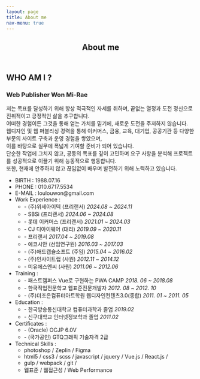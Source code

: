 ```yaml
---
layout: page
title: About me
nav-menu: true
---
```


<!-- Main -->
<div id="main" class="alt">

<!-- One -->
<section id="one">
	<div class="inner">
		<header class="major">
			<h1>About me</h1>
		</header>                
		<div class="about-box">
            <h2>WHO AM I ?</h2>
            <h3>Web Publisher <span>Won Mi-Rae</span></h3>
            <p class="txt">
             저는 목표를 달성하기 위해 항상 적극적인 자세를 취하며, 끝없는 열정과 도전 정신으로 진취적이고 긍정적인 삶을 추구합니다.<br>
             어떠한 경험이든 그것을 통해 얻는 가치를 믿기에, 새로운 도전을 주저하지 않습니다.<br>
             웹디자인 및 웹 퍼블리싱 경력을 통해 이커머스, 금융, 교육, 대기업, 공공기관 등 다양한 부문의 사이트 구축과 운영 경험을 쌓았으며,<br>
             이를 바탕으로 실무에 폭넓게 기여할 준비가 되어 있습니다.<br>
             단순한 작업에 그치지 않고, 공동의 목표를 깊이 고민하며 요구 사항을 분석해 프로젝트를 성공적으로 이끌기 위해 능동적으로 행동합니다.<br>
             또한, 현재에 안주하지 않고 끊임없이 배우며 발전하기 위해 노력하고 있습니다.
            </p>       
            <ul class="profile-box">
                <li><span>BIRTH :</span> 1988.07.16</li>
                <li><span>PHONE :</span> 010.6717.5534</li>
                <li><span>E-MAIL :</span> loulouwon@gmail.com</li>
                <li><span>Work Experience :</span>
                    <ul>
                        <li>- (주)위세아이텍 (프리랜서) <em>2024.08 ~ 2024.11</em></li>
                        <li>- SBSi (프리랜서) <em>2024.06 ~ 2024.08</em></li>
                        <li>- 롯데 이커머스 (프리랜서) <em>2021.01 ~ 2024.03</em></li>
                        <li>- CJ 디아이웨어 (대리) <em>2019.09 ~ 2020.11</em></li>
                        <li>- 프리랜서 <em>2017.04 ~ 2019.08</em></li>
                        <li>- 에코시안 (선임연구원) <em>2016.03 ~ 2017.03</em></li>
                        <li>- (주)애드캡슐소프트 (주임) <em>2015.04 ~ 2016.02</em></li>
                        <li>- (주)인사이트랩 (사원) <em>2012.11 ~ 2014.12</em></li>
                        <li>- 미유에스엔씨 (사원) <em>2011.06 ~ 2012.06</em></li>
                    </ul>
                </li>
                <li><span>Training :</span>
                    <ul>
                        <li>- 패스트캠퍼스 Vue로 구현하는 PWA CAMP <em>2018. 06 ~ 2018.08</em></li>
                        <li>- 한국직업전문학교 웹표준전문개발자 <em>2012. 08 ~ 2012. 10</em></li>
                        <li>- (주)더조은컴퓨터아트학원 웹디자인컨텐츠3.0(종합) <em>2011. 01 ~ 2011. 05</em></li>
                    </ul>
                </li>
                <li><span>Education :</span>
                    <ul>
                        <li>- 한국방송통신대학교 컴퓨터과학과 졸업 <em>2019.02</em></li>
                        <li>- 신구대학교 인터넷정보학과 졸업 <em>2011.02</em></li>
                    </ul>
                </li>
                <li><span>Certificates :</span>
                    <ul>
                        <li>- (Oracle) OCJP 6.0V</li>
                        <li>- (국가공인) GTQ그래픽 기술자격 2급</li>
                    </ul>
                </li>
                <li><span class="txt-org">Technical Skills :</span>
                    <ul>
                        <li>photoshop / Zeplin / Figma</li>
                        <li>html5 / css3 / scss / javascript / jquery / Vue.js / React.js / </li>
                        <li>gulp / webpack / git /</li>
                        <li>웹표준 / 웹접근성 / Web Performance</li>
                    </ul>
                </li>
            </ul>           
        </div>
    </div>
</section>

</div>
